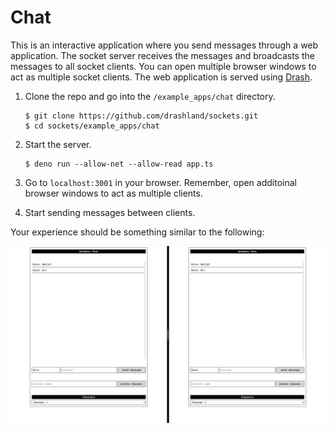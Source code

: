 # Chat

This is an interactive application where you send messages through a web application. The socket server receives the messages and broadcasts the messages to all socket clients. You can open multiple browser windows to act as multiple socket clients.  The web application is served using [Drash](https://github.com/drashland/deno-drash). 

1. Clone the repo and go into the `/example_apps/chat` directory.

    ```
    $ git clone https://github.com/drashland/sockets.git
    $ cd sockets/example_apps/chat
    ```

2. Start the server.

    ```
    $ deno run --allow-net --allow-read app.ts
    ```

3. Go to `localhost:3001` in your browser. Remember, open additoinal browser windows to act as multiple clients.

4. Start sending messages between clients.

Your experience should be something similar to the following:

![Screenshot](./screenshot.png)
